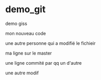 # demo_git
demo giss

mon nouveau code

une autre personne qui a modifié le fichieir


ma ligne sur le master

une ligne commité par qq un d'autre

une autre modif
